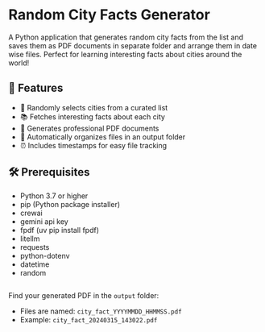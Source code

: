 # Random City Facts Generator 

A Python application that generates random city facts from the list and saves them as PDF documents in separate folder and arrange them in date wise files. Perfect for learning interesting facts about cities around the world!

## 🌟 Features

- 🎲 Randomly selects cities from a curated list
- 📚 Fetches interesting facts about each city
- 📄 Generates professional PDF documents
- 📁 Automatically organizes files in an output folder
- ⏰ Includes timestamps for easy file tracking

## 🛠️ Prerequisites

- Python 3.7 or higher
- pip (Python package installer)
- crewai
- gemini api key
- fpdf (uv pip install fpdf)
- litellm
- requests
- python-dotenv
- datetime
- random
  ```
Find your generated PDF in the `output` folder:
   - Files are named: `city_fact_YYYYMMDD_HHMMSS.pdf`
   - Example: `city_fact_20240315_143022.pdf`

